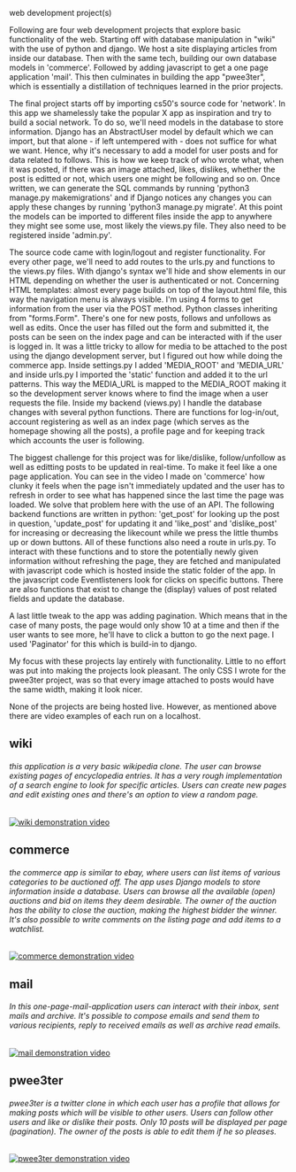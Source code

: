 web development project(s)

Following are four web development projects that explore basic functionality of the web. Starting off with database manipulation in "wiki" with the use of python and django. We host a site displaying articles from inside our database. Then with the same tech, building our own database models in 'commerce'. Followed by adding javascript to get a one page application 'mail'. This then culminates in building the app "pwee3ter", which is essentially a distillation of techniques learned in the prior projects.

The final project starts off by importing cs50's source code for 'network'. In this app we shamelessly take the popular X app as inspiration and try to build a social network. To do so, we'll need models in the database to store information. Django has an AbstractUser model by default which we can import, but that alone - if left untempered with - does not suffice for what we want. Hence, why it's necessary to add a model for user posts and for data related to follows. This is how we keep track of who wrote what, when it was posted, if there was an image attached, likes, dislikes, whether the post is editted or not, which users one might be following and so on. Once written, we can generate the SQL commands by running 'python3 manage.py makemigrations' and if Django notices any changes you can apply these changes by running 'python3 manage.py migrate'. At this point the models can be imported to different files inside the app to anywhere they might see some use, most likely the views.py file. They also need to be registered inside 'admin.py'.

The source code came with login/logout and register functionality. For every other page, we'll need to add routes to the urls.py and functions to the views.py files. With django's syntax we'll hide and show elements in our HTML depending on whether the user is authenticated or not. Concerning HTML templates: almost every page builds on top of the layout.html file, this way the navigation menu is always visible.
I'm using 4 forms to get information from the user via the POST method. Python classes inheriting from "forms.Form". There's one for new posts, follows and unfollows as well as edits. Once the user has filled out the form and submitted it, the posts can be seen on the index page and can be interacted with if the user is logged in.
It was a little tricky to allow for media to be attached to the post using the django development server, but I figured out how while doing the commerce app. Inside settings.py I added 'MEDIA_ROOT' and 'MEDIA_URL' and inside urls.py I imported the 'static' function and added it to the url patterns. This way the MEDIA_URL is mapped to the MEDIA_ROOT making it so the development server knows where to find the image when a user requests the file.
Inside my backend (views.py) I handle the database changes with several python functions. There are functions for log-in/out, account registering as well as an index page (which serves as the homepage showing all the posts), a profile page and for keeping track which accounts the user is following.

The biggest challenge for this project was for like/dislike, follow/unfollow as well as editting posts to be updated in real-time. To make it feel like a one page application. You can see in the video I made on 'commerce' how clunky it feels when the page isn't immediately updated and the user has to refresh in order to see what has happened since the last time the page was loaded. We solve that problem here with the use of an API. The following backend functions are written in python: 'get_post' for looking up the post in question, 'update_post' for updating it and 'like_post' and 'dislike_post' for increasing or decreasing the likecount while we press the little thumbs up or down buttons. All of these functions also need a route in urls.py. To interact with these functions and to store the potentially newly given information without refreshing the page, they are fetched and manipulated with javascript code which is hosted inside the static folder of the app. In the javascript code Eventlisteners look for clicks on specific buttons. There are also functions that exist to change the (display) values of post related fields and update the database. 

A last little tweak to the app was adding pagination. Which means that in the case of many posts, the page would only show 10 at a time and then if the user wants to see more, he'll have to click a button to go the next page. I used 'Paginator' for this which is build-in to django. 

My focus with these projects lay entirely with functionality. Little to no effort was put into making the projects look pleasant. The only CSS I wrote for the pwee3ter project, was so that every image attached to posts would have the same width, making it look nicer. 

None of the projects are being hosted live. However, as mentioned above there are video examples of each run on a localhost.


## wiki

###### this application is a very basic wikipedia clone. The user can browse existing pages of encyclopedia entries. It has a very rough implementation of a search engine to look for specific articles. Users can create new pages and edit existing ones and there's an option to view a random page.


[![wiki demonstration video](https://img.youtube.com/vi/xmjftXjjxC0/default.jpg)](https://www.youtube.com/watch?v=xmjftXjjxC0)

## commerce

###### the commerce app is similar to ebay, where users can list items of various categories to be auctioned off. The app uses Django models to store information inside a database. Users can browse all the available (open) auctions and bid on items they deem desirable. The owner of the auction has the ability to close the auction, making the highest bidder the winner. It's also possible to write comments on the listing page and add items to  a watchlist.

[![commerce demonstration video](https://img.youtube.com/vi/W1ZvzmVhEsU/default.jpg)](https://www.youtube.com/watch?v=W1ZvzmVhEsU)

## mail

###### In this one-page-mail-application users can interact with their inbox, sent mails and archive. It's possible to compose emails and send them to various recipients, reply to received emails as well as archive read emails.

[![mail demonstration video](https://img.youtube.com/vi/r09U2Rb_CRQ/default.jpg)](https://www.youtube.com/watch?v=r09U2Rb_CRQ)

## pwee3ter

###### pwee3ter is a twitter clone in which each user has a profile that allows for making posts which will be visible to other users. Users can follow other users and like or dislike their posts. Only 10 posts will be displayed per page (pagination). The owner of the posts is able to edit them if he so pleases.

[![pwee3ter demonstration video](https://img.youtube.com/vi/Ovrx9iZmqio/default.jpg)](https://www.youtube.com/watch?v=Ovrx9iZmqio)

